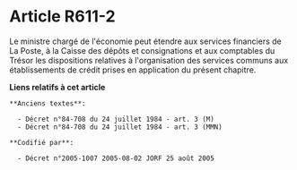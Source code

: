 # Article R611-2

Le ministre chargé de l'économie peut étendre aux services financiers de La Poste, à la Caisse des dépôts et consignations et
aux comptables du Trésor les dispositions relatives à l'organisation des services communs aux établissements de crédit prises
en application du présent chapitre.

**Liens relatifs à cet article**

	**Anciens textes**:

	  - Décret n°84-708 du 24 juillet 1984 - art. 3 (M)
	  - Décret n°84-708 du 24 juillet 1984 - art. 3 (MMN)

	**Codifié par**:

	  - Décret n°2005-1007 2005-08-02 JORF 25 août 2005
